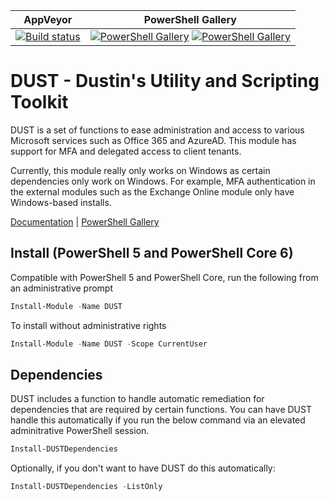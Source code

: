 | AppVeyor | PowerShell Gallery |
|----------|--------------------|
|[![Build status](https://ci.appveyor.com/api/projects/status/xoa5igrgu1hc65ik?svg=true)](https://ci.appveyor.com/project/ReArmedHalo/dust) | [![PowerShell Gallery](https://img.shields.io/powershellgallery/v/DUST.svg?style=flat-square&label=DUST)](https://powershellgallery.com/packages/DUST) [![PowerShell Gallery](https://img.shields.io/powershellgallery/dt/DUST.svg)](https://powershellgallery.com/packages/DUST) |


# DUST - Dustin's Utility and Scripting Toolkit

DUST is a set of functions to ease administration and access to various Microsoft services such as Office 365 and AzureAD. This module has support for MFA and delegated access to client tenants.

Currently, this module really only works on Windows as certain dependencies only work on Windows. For example, MFA authentication in the external modules such as the Exchange Online module only have Windows-based installs.

[Documentation](https://rearmedhalo.github.io/DUST/DUST.html) | [PowerShell Gallery](https://www.powershellgallery.com/packages/DUST)

## Install (PowerShell 5 and PowerShell Core 6)
Compatible with PowerShell 5 and PowerShell Core, run the following from an administrative prompt

```powershell
Install-Module -Name DUST
```

To install without administrative rights

```powershell
Install-Module -Name DUST -Scope CurrentUser
```

## Dependencies
DUST includes a function to handle automatic remediation for dependencies that are required by certain functions. You can have DUST handle this automatically if you run the below command via an elevated adminitrative PowerShell session.

```powershell
Install-DUSTDependencies
```

Optionally, if you don't want to have DUST do this automatically:

```powershell
Install-DUSTDependencies -ListOnly
```